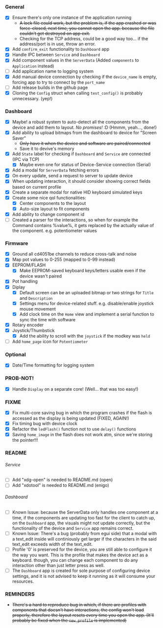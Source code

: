### General

- [x] Ensure there's only one instance of the application running
  - ~~A lock file could work, but the problem is, if the app crashed or was force-closed,
    next time, you cannot open the app. because the file couldn't get destroyed on app exit.~~
  - Checking for the TCP address, could be a good way too... if the address/port is in use,
    throw an error.
- [x] Add `confirm_exit` functionality to `Dashboard` app
- [x] Handle IPC between `Service` and `Dashboard`
- [x] Add component values in the `ServerData` (Added `components` to `Application` instead)
- [ ] Add application name to logging system
- [x] Add manual device connection by checking if the `device_name` is empty, forcing app
      to try to connect by the `port_name`
- [ ] Add release builds in the github page
- [x] Cloning the `Config` struct when calling `test_config()` is probably unnecessary. (yep!)

### Dashboard

- [x] Maybe! a robust system to auto-detect all the components from the device and add them
      to layout. _No promises!_ :D (Hmmm, yeah..., done!)
- [x] Add ability to upload bitmaps from the dashboard to device for "Screen Saver"
  - ~~Only have it when the device and software are paired/connected~~
  - Save it to devive's memory
- [x] Add `State` label for checking if `Dashboard` and `Service` are connected (IPC via TCP)
  - [x] Maybe even one for status of Device-Service connection (Serial)
- [x] Add a modal for `ServerData` fetching errors
- [x] On every update, send a request to server to update device
- [x] When updating interaction, it should consider showing correct fields based on current profile
- [x] Create a separate modal for native HID keyboard simulated keys
- [x] Create some nice qol functionalities:
  - [x] Center components to the layout
  - [x] Auto-size layout to fit components
- [x] Add ability to change component id
- [ ] Created a parser for the interactions, so when for example the Command contains %value%, it
      gets replaced by the actually value of the component. e.g. potentiometer values

### Firmware

- [x] Ground all cd4051be channels to reduce cross-talk and noise
- [x] Map pot values to 0-255 (mapped to 0-99 instead)
- [x] EEPROM/FLASH
  - [x] Make EEPROM-saved keyboard keys/letters usable even if the device wasn't paired
- [x] Pot handling
- [x] Diplay
  - [x] Default screen can be an uploaded bitmap or two strings for `Title` and `Description`
  - [x] Settings menu for device-related stuff. e.g. disable/enable joystick mouse movement
  - [x] Add clock time on the `Home` view and implement a serial function to sync the time
        with software
- [x] Rotary encoder
- [x] Joystick/Thumbstick
  - [x] Add the ability to scroll with the `joystick` if the modkey was `held`
- [ ] Add `home_page` icon for `Potentiometer`

### Optional

- [x] Date/Time formatting for logging system

### PROB-NOT!

- [x] Handle `Display` on a separate core! (Well... that was too easy!)

### FIXME

- [x] Fix multi-core saving bug in which the program crashes if the flash is
      accessed as the display is being updated (FIXED, AGAIN!)
- [x] Fix timing bug with device clock
- [x] Refactor the `ledFlash()` function not to use `delay()` functions
- [x] Saving `home_image` in the flash does not work atm, since we're storing
      the pointer!!!

### README

###### Service

- [ ] Add "xdg-open" is needed to README.md (open)
- [ ] Add "xdotool" is needed to README.md (enigo)

###### Dashboard

- [ ] Known Issue: because the ServerData only handles one component at a time,
      if the components are updating too fast for the client to catch up,
      on the `Dashboard` app, the visuals might not update correctly,
      but the functionality of the device and `Service` app remains correct.
- [ ] Known Issue: There's a bug (probably from egui side) that a modal with a
      text_edit inside will continiously get larger if the characters in the said
      text_edit exceeds width of the text_edit.
- [ ] Profile '0' is preserved for the device, you are still able to configure it
      the way you want. This is the profile that makes the device act as a keyboard.
      though, you can change each component to do any interaction other than just
      letter press as well.
- [ ] The `Dashboard` app is created for sole purpose of configuring device settings,
      and it is not advised to keep it running as it will consume your resources.

### REMINDERS

- ~~There's a hard to reproduce bug in which, if there are profiles with components
  that doesn't have interactions, the config won't load properly, therefore
  the layout resets every time you open the app.
  (It'll probably be fixed when the `new_profile` is implemented)~~
